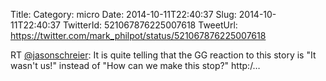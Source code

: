 Title: 
Category: micro
Date: 2014-10-11T22:40:37
Slug: 2014-10-11T22:40:37
TwitterId: 521067876225007618
TweetUrl: https://twitter.com/mark_philpot/status/521067876225007618

RT [@jasonschreier](https://twitter.com/jasonschreier): It is quite telling that the GG reaction to this story is "It wasn't us!" instead of "How can we make this stop?" http:/…